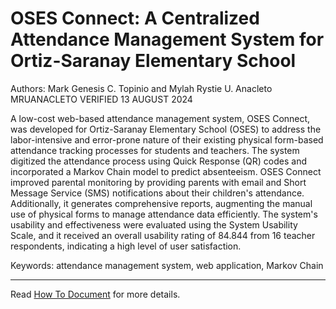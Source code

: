# OSES Connect: A Centralized Attendance Management System for Ortiz-Saranay Elementary School
Authors: Mark Genesis C. Topinio and Mylah Rystie U. Anacleto
MRUANACLETO VERIFIED 13 AUGUST 2024

A low-cost web-based attendance management system, OSES Connect, was developed for Ortiz-Saranay Elementary School (OSES) to address the labor-intensive and error-prone nature of their existing physical form-based attendance tracking processes for students and teachers. The system digitized the attendance process using Quick Response (QR) codes and incorporated a Markov Chain model to predict absenteeism. OSES Connect improved parental monitoring by providing parents with email and Short Message Service (SMS) notifications about their children's attendance. Additionally, it generates comprehensive reports, augmenting the manual use of physical forms to manage attendance data efficiently. The system's usability and effectiveness were evaluated using the System Usability Scale, and it received an overall usability rating of 84.844 from 16 teacher respondents, indicating a high level of user satisfaction.

Keywords: attendance management system,  web application, Markov Chain


---

Read [How To Document](HOWTO.md) for more details.
